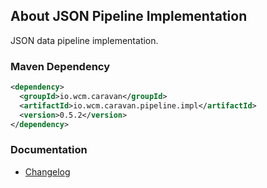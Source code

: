 ## About JSON Pipeline Implementation

JSON data pipeline implementation.

### Maven Dependency

```xml
<dependency>
  <groupId>io.wcm.caravan</groupId>
  <artifactId>io.wcm.caravan.pipeline.impl</artifactId>
  <version>0.5.2</version>
</dependency>
```

### Documentation

* [Changelog][changelog]


[changelog]: changes-report.html
